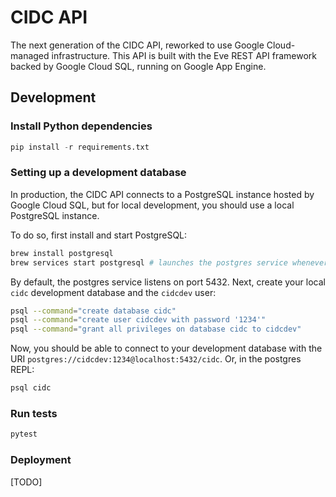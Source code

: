 # CIDC API

The next generation of the CIDC API, reworked to use Google Cloud-managed infrastructure. This API is built with the Eve REST API framework backed by Google Cloud SQL, running on Google App Engine.

## Development

### Install Python dependencies
```python
pip install -r requirements.txt
```

### Setting up a development database
In production, the CIDC API connects to a PostgreSQL instance hosted by Google Cloud SQL, but for local development, you should use a local PostgreSQL instance.

To do so, first install and start PostgreSQL:
```bash
brew install postgresql
brew services start postgresql # launches the postgres service whenever your computer launches
```
By default, the postgres service listens on port 5432. Next, create your local `cidc` development database and the `cidcdev` user:
```bash
psql --command="create database cidc"
psql --command="create user cidcdev with password '1234'"
psql --command="grant all privileges on database cidc to cidcdev"
```
Now, you should be able to connect to your development database with the URI `postgres://cidcdev:1234@localhost:5432/cidc`. Or, in the postgres REPL:
```bash
psql cidc
```

### Run tests
```bash
pytest
```
### Deployment
[TODO]